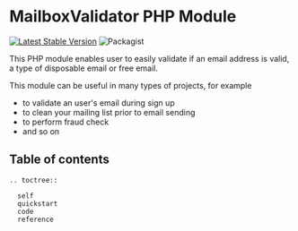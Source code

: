 MailboxValidator PHP Module
===========================
[![Latest Stable Version](https://img.shields.io/packagist/v/mailboxvalidator/mailboxvalidator-php)](https://packagist.org/packages/mailboxvalidator/mailboxvalidator-php)
![Packagist](https://img.shields.io/packagist/dt/mailboxvalidator/mailboxvalidator-php)

This PHP module enables user to easily validate if an email address is valid, a type of disposable email or free email.

This module can be useful in many types of projects, for example

 - to validate an user's email during sign up
 - to clean your mailing list prior to email sending
 - to perform fraud check
 - and so on



## Table of contents
 ```{eval-rst}
 .. toctree::

   self
   quickstart
   code
   reference
 ```